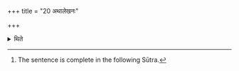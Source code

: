 +++
title = "20 अथालेखनः"

+++

<details><summary>थिते</summary>

20. According to Ālekhana[^1] -  

[^1]: The sentence is complete in the following Sūtra.  
</details>
